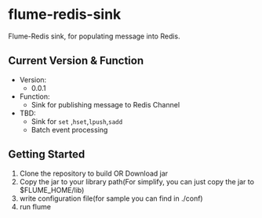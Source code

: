 # flume-redis-sink
Flume-Redis sink, for populating message into Redis.

## Current Version & Function

* Version:
  * 0.0.1
* Function:
  * Sink for publishing message to Redis Channel
* TBD:
  * Sink for `set` ,`hset`,`lpush`,`sadd`
  * Batch event processing

## Getting Started

1. Clone the repository to build OR Download jar
2. Copy the jar to your library path(For simplify, you can just copy the jar to $FLUME_HOME/lib)
3. write configuration file(for sample you can find in ./conf)
4. run flume